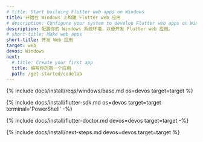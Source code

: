 ```yaml
---
# title: Start building Flutter web apps on Windows
title: 开始在 Windows 上构建 Flutter web 应用
# description: Configure your system to develop Flutter web apps on Windows.
description: 配置你的 Windows 系统环境，以便开发 Flutter web 应用。
# short-title: Make web apps
short-title: 开发 Web 应用
target: web
devos: Windows
next:
  # title: Create your first app
  title: 编写你的第一个应用
  path: /get-started/codelab
---
```


{% include docs/install/reqs/windows/base.md os=devos target=target %}

{% include docs/install/flutter-sdk.md os=devos target=target terminal='PowerShell' -%}

{% include docs/install/flutter-doctor.md devos=devos target=target -%}

{% include docs/install/next-steps.md devos=devos target=target %}
